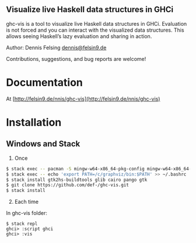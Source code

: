 Visualize live Haskell data structures in GHCi
----------------------------------------------

ghc-vis is a tool to visualize live Haskell data structures in GHCi. Evaluation is not forced and you can interact with the visualized data structures. This allows seeing Haskell’s lazy evaluation and sharing in action.

Author: Dennis Felsing <dennis@felsin9.de>

Contributions, suggestions, and bug reports are welcome!

# Documentation

At [http://felsin9.de/nnis/ghc-vis](http://felsin9.de/nnis/ghc-vis)

# Installation

## Windows and Stack

1) Once

```sh
$ stack exec -- pacman -S mingw-w64-x86_64-pkg-config mingw-w64-x86_64-gtk3 mingw-w64-x86_64-gtk2 wget unzip 
$ stack exec -- echo 'export PATH=/c/graphviz/bin:$PATH' >> ~/.bashrc
$ stack install gtk2hs-buildtools glib cairo pango gtk
$ git clone https://github.com/def-/ghc-vis.git
$ stack install
```

2) Each time

In ghc-vis folder:

```she
$ stack repl
ghci> :script ghci
ghci> :vis
```
